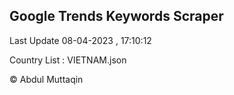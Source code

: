 

## Google Trends Keywords Scraper 
 
Last Update 08-04-2023 , 17:10:12

Country List :
VIETNAM.json



© Abdul Muttaqin 
